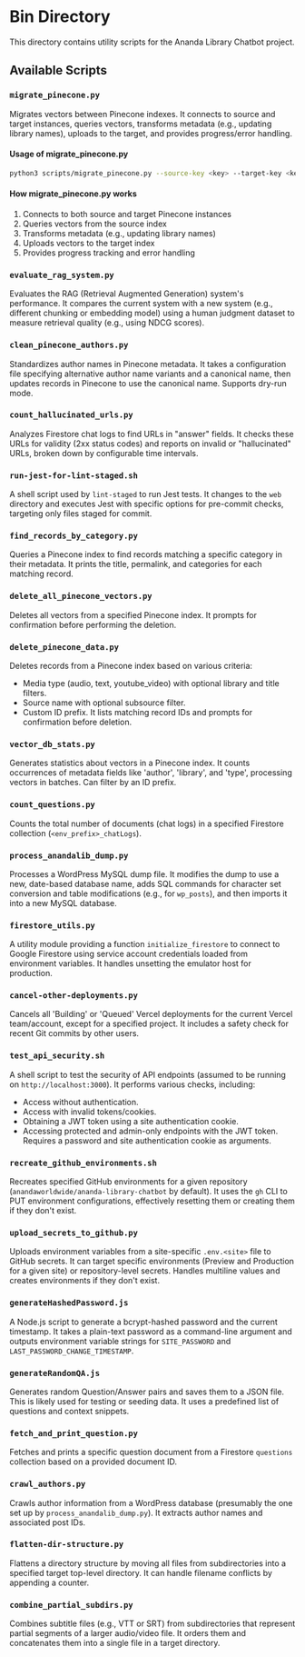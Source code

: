 # Bin Directory

This directory contains utility scripts for the Ananda Library Chatbot project.

## Available Scripts

### `migrate_pinecone.py`

Migrates vectors between Pinecone indexes. It connects to source and target instances, queries vectors, transforms
metadata (e.g., updating library names), uploads to the target, and provides progress/error handling.

#### Usage of migrate_pinecone.py

```bash
python3 scripts/migrate_pinecone.py --source-key <key> --target-key <key> --source-index <name> --target-index <name>
```

#### How migrate_pinecone.py works

1. Connects to both source and target Pinecone instances
2. Queries vectors from the source index
3. Transforms metadata (e.g., updating library names)
4. Uploads vectors to the target index
5. Provides progress tracking and error handling

### `evaluate_rag_system.py`

Evaluates the RAG (Retrieval Augmented Generation) system's performance. It compares the current system with a new
system (e.g., different chunking or embedding model) using a human judgment dataset to measure retrieval quality (e.g.,
using NDCG scores).

### `clean_pinecone_authors.py`

Standardizes author names in Pinecone metadata. It takes a configuration file specifying alternative author name
variants and a canonical name, then updates records in Pinecone to use the canonical name. Supports dry-run mode.

### `count_hallucinated_urls.py`

Analyzes Firestore chat logs to find URLs in "answer" fields. It checks these URLs for validity (2xx status codes) and
reports on invalid or "hallucinated" URLs, broken down by configurable time intervals.

### `run-jest-for-lint-staged.sh`

A shell script used by `lint-staged` to run Jest tests. It changes to the `web` directory and executes Jest with
specific options for pre-commit checks, targeting only files staged for commit.

### `find_records_by_category.py`

Queries a Pinecone index to find records matching a specific category in their metadata. It prints the title, permalink,
and categories for each matching record.

### `delete_all_pinecone_vectors.py`

Deletes all vectors from a specified Pinecone index. It prompts for confirmation before performing the deletion.

### `delete_pinecone_data.py`

Deletes records from a Pinecone index based on various criteria:

- Media type (audio, text, youtube_video) with optional library and title filters.
- Source name with optional subsource filter.
- Custom ID prefix. It lists matching record IDs and prompts for confirmation before deletion.

### `vector_db_stats.py`

Generates statistics about vectors in a Pinecone index. It counts occurrences of metadata fields like 'author',
'library', and 'type', processing vectors in batches. Can filter by an ID prefix.

### `count_questions.py`

Counts the total number of documents (chat logs) in a specified Firestore collection (`<env_prefix>_chatLogs`).

### `process_anandalib_dump.py`

Processes a WordPress MySQL dump file. It modifies the dump to use a new, date-based database name, adds SQL commands
for character set conversion and table modifications (e.g., for `wp_posts`), and then imports it into a new MySQL
database.

### `firestore_utils.py`

A utility module providing a function `initialize_firestore` to connect to Google Firestore using service account
credentials loaded from environment variables. It handles unsetting the emulator host for production.

### `cancel-other-deployments.py`

Cancels all 'Building' or 'Queued' Vercel deployments for the current Vercel team/account, except for a specified
project. It includes a safety check for recent Git commits by other users.

### `test_api_security.sh`

A shell script to test the security of API endpoints (assumed to be running on `http://localhost:3000`). It performs
various checks, including:

- Access without authentication.
- Access with invalid tokens/cookies.
- Obtaining a JWT token using a site authentication cookie.
- Accessing protected and admin-only endpoints with the JWT token. Requires a password and site authentication cookie as
  arguments.

### `recreate_github_environments.sh`

Recreates specified GitHub environments for a given repository (`anandaworldwide/ananda-library-chatbot` by default). It
uses the `gh` CLI to PUT environment configurations, effectively resetting them or creating them if they don't exist.

### `upload_secrets_to_github.py`

Uploads environment variables from a site-specific `.env.<site>` file to GitHub secrets. It can target specific
environments (Preview and Production for a given site) or repository-level secrets. Handles multiline values and creates
environments if they don't exist.

### `generateHashedPassword.js`

A Node.js script to generate a bcrypt-hashed password and the current timestamp. It takes a plain-text password as a
command-line argument and outputs environment variable strings for `SITE_PASSWORD` and `LAST_PASSWORD_CHANGE_TIMESTAMP`.

### `generateRandomQA.js`

Generates random Question/Answer pairs and saves them to a JSON file. This is likely used for testing or seeding data.
It uses a predefined list of questions and context snippets.

### `fetch_and_print_question.py`

Fetches and prints a specific question document from a Firestore `questions` collection based on a provided document ID.

### `crawl_authors.py`

Crawls author information from a WordPress database (presumably the one set up by `process_anandalib_dump.py`). It
extracts author names and associated post IDs.

### `flatten-dir-structure.py`

Flattens a directory structure by moving all files from subdirectories into a specified target top-level directory. It
can handle filename conflicts by appending a counter.

### `combine_partial_subdirs.py`

Combines subtitle files (e.g., VTT or SRT) from subdirectories that represent partial segments of a larger audio/video
file. It orders them and concatenates them into a single file in a target directory.
